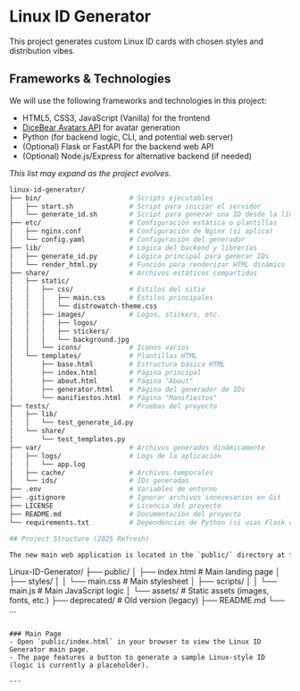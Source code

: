 # Linux ID Generator
This project generates custom Linux ID cards with chosen styles and distribution vibes.

## Frameworks & Technologies

We will use the following frameworks and technologies in this project:

- HTML5, CSS3, JavaScript (Vanilla) for the frontend
- [DiceBear Avatars API](https://avatars.dicebear.com/) for avatar generation
- Python (for backend logic, CLI, and potential web server)
- (Optional) Flask or FastAPI for the backend web API
- (Optional) Node.js/Express for alternative backend (if needed)

_This list may expand as the project evolves._

```bash
linux-id-generator/
├── bin/                      # Scripts ejecutables
│   ├── start.sh              # Script para iniciar el servidor
│   └── generate_id.sh        # Script para generar una ID desde la línea de comandos
├── etc/                      # Configuración estática o plantillas
│   ├── nginx.conf            # Configuración de Nginx (si aplica)
│   └── config.yaml           # Configuración del generador
├── lib/                      # Lógica del backend y librerías
│   ├── generate_id.py        # Lógica principal para generar IDs
│   └── render_html.py        # Función para renderizar HTML dinámico
├── share/                    # Archivos estáticos compartidos
│   ├── static/
│   │   ├── css/              # Estilos del sitio
│   │   │   ├── main.css      # Estilos principales
│   │   │   └── distrowatch-theme.css
│   │   ├── images/           # Logos, stickers, etc.
│   │   │   ├── logos/
│   │   │   ├── stickers/
│   │   │   └── background.jpg
│   │   └── icons/            # Iconos varios
│   └── templates/            # Plantillas HTML
│       ├── base.html         # Estructura básica HTML
│       ├── index.html        # Página principal
│       ├── about.html        # Página "About"
│       ├── generator.html    # Página del generador de IDs
│       └── manifiestos.html  # Página "Manifiestos"
├── tests/                    # Pruebas del proyecto
│   ├── lib/
│   │   └── test_generate_id.py
│   └── share/
│       └── test_templates.py
├── var/                      # Archivos generados dinámicamente
│   ├── logs/                 # Logs de la aplicación
│   │   └── app.log
│   ├── cache/                # Archivos temporales
│   └── ids/                  # IDs generadas
├── .env                      # Variables de entorno
├── .gitignore                # Ignorar archivos innecesarios en Git
├── LICENSE                   # Licencia del proyecto
├── README.md                 # Documentación del proyecto
└── requirements.txt          # Dependencias de Python (si usas Flask o similares)

## Project Structure (2025 Refresh)

The new main web application is located in the `public/` directory at the root of the repository. The structure is as follows:

```
Linux-ID-Generator/
├── public/
│   ├── index.html         # Main landing page
│   ├── styles/
│   │   └── main.css       # Main stylesheet
│   ├── scripts/
│   │   └── main.js        # Main JavaScript logic
│   └── assets/            # Static assets (images, fonts, etc.)
├── deprecated/            # Old version (legacy)
├── README.md
└── ...
```

### Main Page
- Open `public/index.html` in your browser to view the Linux ID Generator main page.
- The page features a button to generate a sample Linux-style ID (logic is currently a placeholder).

---
